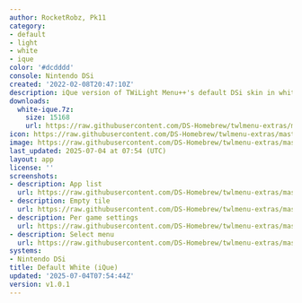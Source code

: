 ```yaml
---
author: RocketRobz, Pk11
category:
- default
- light
- white
- ique
color: '#dcdddd'
console: Nintendo DSi
created: '2022-02-08T20:47:10Z'
description: iQue version of TWiLight Menu++'s default DSi skin in white
downloads:
  white-ique.7z:
    size: 15168
    url: https://raw.githubusercontent.com/DS-Homebrew/twlmenu-extras/master/_nds/TWiLightMenu/dsimenu/themes/white-ique.7z
icon: https://raw.githubusercontent.com/DS-Homebrew/twlmenu-extras/master/_nds/TWiLightMenu/dsimenu/themes/meta/white-ique/icon.png
image: https://raw.githubusercontent.com/DS-Homebrew/twlmenu-extras/master/_nds/TWiLightMenu/dsimenu/themes/meta/white-ique/icon.png
last_updated: 2025-07-04 at 07:54 (UTC)
layout: app
license: ''
screenshots:
- description: App list
  url: https://raw.githubusercontent.com/DS-Homebrew/twlmenu-extras/master/_nds/TWiLightMenu/dsimenu/themes/meta/white-ique/screenshots/app-list.png
- description: Empty tile
  url: https://raw.githubusercontent.com/DS-Homebrew/twlmenu-extras/master/_nds/TWiLightMenu/dsimenu/themes/meta/white-ique/screenshots/empty-tile.png
- description: Per game settings
  url: https://raw.githubusercontent.com/DS-Homebrew/twlmenu-extras/master/_nds/TWiLightMenu/dsimenu/themes/meta/white-ique/screenshots/per-game-settings.png
- description: Select menu
  url: https://raw.githubusercontent.com/DS-Homebrew/twlmenu-extras/master/_nds/TWiLightMenu/dsimenu/themes/meta/white-ique/screenshots/select-menu.png
systems:
- Nintendo DSi
title: Default White (iQue)
updated: '2025-07-04T07:54:44Z'
version: v1.0.1
---
```

